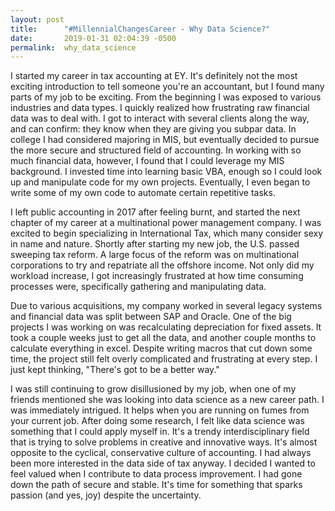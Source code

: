 ```yaml
---
layout: post
title:      "#MillennialChangesCareer - Why Data Science?"
date:       2019-01-31 02:04:39 -0500
permalink:  why_data_science
---
```



I started my career in tax accounting at EY. It's definitely not the most exciting introduction to tell someone you're an accountant, but I found many parts of my job to be exciting. From the beginning I was exposed to various industries and data types.  I quickly realized how frustrating raw financial data was to deal with. I got to interact with several clients along the way, and can confirm: they know when they are giving you subpar data. In college I had considered majoring in MIS, but eventually decided to pursue the more secure and structured field of accounting. In working with so much financial data, however, I found that I could leverage my MIS background. I invested time into learning basic VBA, enough so I could look up and manipulate code for my own projects. Eventually, I even began to write some of my own code to automate certain repetitive tasks. 

I left public accounting in 2017 after feeling burnt, and started the next chapter of my career at a multinational power management company. I was excited to begin specializing in International Tax, which many consider sexy in name and nature. Shortly after starting my new job, the U.S. passed sweeping tax reform. A large focus of the reform was on multinational corporations to try and repatriate all the offshore income. Not only did my workload increase, I got increasingly frustrated at how time consuming processes were, specifically gathering and manipulating data.

Due to various acquisitions, my company worked in several legacy systems and financial data was split between SAP and Oracle. One of the big projects I was working on was recalculating depreciation for fixed assets. It took a couple weeks just to get all the data, and another couple months to calculate everything in excel. Despite writing macros that cut down some time, the project still felt overly complicated and frustrating at every step. I just kept thinking, "There's got to be a better way." 

I was still continuing to grow disillusioned by my job, when one of my friends mentioned she was looking into data science as a new career path. I was immediately intrigued. It helps when you are running on fumes from your current job. After doing some research, I felt like data science was something that I could apply myself in. It's a trendy interdisciplinary field that is trying to solve problems in creative and innovative ways. It's almost opposite to the cyclical, conservative culture of accounting. I had always been more interested in the data side of tax anyway. I decided I wanted to feel valued when I contribute to data process improvement. I had gone down the path of secure and stable. It's time for something that sparks passion (and yes, joy) despite the uncertainty.
